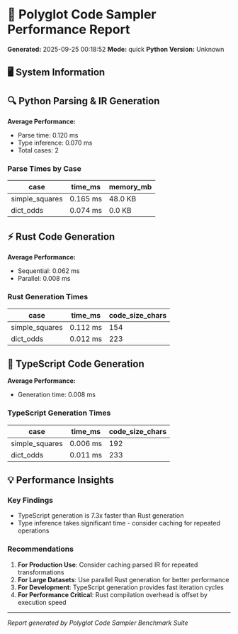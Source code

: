 # 🚀 Polyglot Code Sampler Performance Report

**Generated:** 2025-09-25 00:18:52
**Mode:** quick
**Python Version:** Unknown

## 🖥️ System Information

## 🔍 Python Parsing & IR Generation

**Average Performance:**
- Parse time: 0.120 ms
- Type inference: 0.070 ms
- Total cases: 2

### Parse Times by Case

| case | time_ms | memory_mb |
| --- | --- | --- |
| simple_squares | 0.165 ms | 48.0 KB |
| dict_odds | 0.074 ms | 0.0 KB |

## ⚡ Rust Code Generation

**Average Performance:**
- Sequential: 0.062 ms
- Parallel: 0.008 ms

### Rust Generation Times

| case | time_ms | code_size_chars |
| --- | --- | --- |
| simple_squares | 0.112 ms | 154 |
| dict_odds | 0.012 ms | 223 |

## 📘 TypeScript Code Generation

**Average Performance:**
- Generation time: 0.008 ms

### TypeScript Generation Times

| case | time_ms | code_size_chars |
| --- | --- | --- |
| simple_squares | 0.006 ms | 192 |
| dict_odds | 0.011 ms | 233 |

## 💡 Performance Insights

### Key Findings

- TypeScript generation is 7.3x faster than Rust generation
- Type inference takes significant time - consider caching for repeated operations

### Recommendations

1. **For Production Use**: Consider caching parsed IR for repeated transformations
2. **For Large Datasets**: Use parallel Rust generation for better performance
3. **For Development**: TypeScript generation provides fast iteration cycles
4. **For Performance Critical**: Rust compilation overhead is offset by execution speed

---
*Report generated by Polyglot Code Sampler Benchmark Suite*
